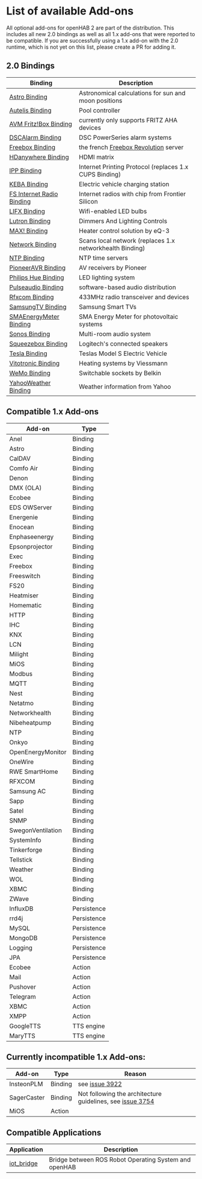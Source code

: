 # List of available Add-ons

All optional add-ons for openHAB 2 are part of the distribution. This includes all new 2.0 bindings as well as all 1.x add-ons that were reported to be compatible. If you are successfully using a 1.x add-on with the 2.0 runtime, which is not yet on this list, please create a PR for adding it.

## 2.0 Bindings

| Binding | Description |
|-------|----------------------|
| [Astro Binding](https://github.com/openhab/openhab2/blob/master/addons/binding/org.openhab.binding.astro/README.md) | Astronomical calculations for sun and moon positions |
| [Autelis Binding](https://github.com/openhab/openhab2/blob/master/addons/binding/org.openhab.binding.autelis/README.md) | Pool controller |
| [AVM Fritz!Box Binding](https://github.com/openhab/openhab2/blob/master/addons/binding/org.openhab.binding.avmfritz/README.md) | currently only supports FRITZ AHA devices |
| [DSCAlarm Binding](https://github.com/openhab/openhab2/blob/master/addons/binding/org.openhab.binding.dscalarm/README.md) | DSC PowerSeries alarm systems |
| [Freebox Binding](https://github.com/openhab/openhab2/blob/master/addons/binding/org.openhab.binding.freebox/README.md) | the french [Freebox Revolution](http://www.free.fr/adsl/freebox-revolution.html) server |
| [HDanywhere Binding](https://github.com/openhab/openhab2/blob/master/addons/binding/org.openhab.binding.hdanywhere/) | HDMI matrix |
| [IPP Binding](https://github.com/openhab/openhab2/blob/master/addons/binding/org.openhab.binding.ipp/README.md) | Internet Printing Protocol (replaces 1.x CUPS Binding) |
| [KEBA Binding](https://github.com/openhab/openhab2/blob/master/addons/binding/org.openhab.binding.keba/README.md) | Electric vehicle charging station |
| [FS Internet Radio Binding](https://github.com/eclipse/smarthome/blob/ref-0.8.0.b2/extensions/binding/org.eclipse.smarthome.binding.fsinternetradio/README.md) | Internet radios with chip from Frontier Silicon |
| [LIFX Binding](https://github.com/eclipse/smarthome/blob/ref-0.8.0.b2/extensions/binding/org.eclipse.smarthome.binding.lifx/README.md) | Wifi-enabled LED bulbs |
| [Lutron Binding](https://github.com/openhab/openhab2/blob/master/addons/binding/org.openhab.binding.lutron/README.md) | Dimmers And Lighting Controls |
| [MAX! Binding](https://github.com/openhab/openhab2/blob/master/addons/binding/org.openhab.binding.max/README.md) | Heater control solution by eQ-3 |
| [Network Binding](https://github.com/openhab/openhab2/blob/master/addons/binding/org.openhab.binding.network/) | Scans local network (replaces 1.x networkhealth Binding) |
| [NTP Binding](https://github.com/eclipse/smarthome/blob/ref-0.8.0.b2/extensions/binding/org.eclipse.smarthome.binding.ntp/README.md) | NTP time servers |
| [PioneerAVR Binding](https://github.com/openhab/openhab2/blob/master/addons/binding/org.openhab.binding.pioneeravr/README.md) | AV receivers by Pioneer |
| [Philips Hue Binding](https://github.com/eclipse/smarthome/blob/ref-0.8.0.b2/extensions/binding/org.eclipse.smarthome.binding.hue/README.md) | LED lighting system |
| [Pulseaudio Binding](https://github.com/openhab/openhab2/blob/master/addons/binding/org.openhab.binding.pulseaudio/README.md) | software-based audio distribution |
| [Rfxcom Binding](https://github.com/openhab/openhab2/blob/master/addons/binding/org.openhab.binding.rfxcom/README.md) | 433MHz radio transceiver and devices |
| [SamsungTV Binding](https://github.com/openhab/openhab2/blob/master/addons/binding/org.openhab.binding.samsungtv/README.md) | Samsung Smart TVs |
| [SMAEnergyMeter Binding](https://github.com/openhab/openhab2/blob/master/addons/binding/org.openhab.binding.smaenergymeter/README.md) | SMA Energy Meter for photovoltaic systems |
| [Sonos Binding](https://github.com/eclipse/smarthome/blob/ref-0.8.0.b2/extensions/binding/org.eclipse.smarthome.binding.sonos/README.md) | Multi-room audio system |
| [Squeezebox Binding](https://github.com/openhab/openhab2/blob/master/addons/binding/org.openhab.binding.squeezebox/README.md) | Logitech's connected speakers |
| [Tesla Binding](https://github.com/openhab/openhab2/blob/master/addons/binding/org.openhab.binding.tesla/README.md) | Teslas Model S Electric Vehicle |
| [Vitotronic Binding](https://github.com/openhab/openhab2/blob/master/addons/binding/org.openhab.binding.vitotronic/README.md) | Heating systems by Viessmann |
| [WeMo Binding](https://github.com/eclipse/smarthome/blob/ref-0.8.0.b2/extensions/binding/org.eclipse.smarthome.binding.wemo/README.md) | Switchable sockets by Belkin |
| [YahooWeather Binding](https://github.com/eclipse/smarthome/blob/ref-0.8.0.b2/extensions/binding/org.eclipse.smarthome.binding.yahooweather/README.md) | Weather information from Yahoo |

## Compatible 1.x Add-ons

| Add-on | Type |
|--------|------|
| Anel | Binding |
| Astro | Binding |
| CalDAV | Binding |
| Comfo Air | Binding |
| Denon | Binding |
| DMX (OLA) | Binding |
| Ecobee | Binding |
| EDS OWServer | Binding |
| Energenie | Binding |
| Enocean | Binding |
| Enphaseenergy | Binding |
| Epsonprojector | Binding |
| Exec | Binding |
| Freebox | Binding |
| Freeswitch | Binding |
| FS20 | Binding |
| Heatmiser | Binding |
| Homematic | Binding |
| HTTP | Binding |
| IHC | Binding |
| KNX | Binding |
| LCN | Binding |
| Milight | Binding |
| MiOS | Binding |
| Modbus | Binding |
| MQTT | Binding |
| Nest | Binding |
| Netatmo | Binding |
| Networkhealth | Binding |
| Nibeheatpump | Binding |
| NTP | Binding |
| Onkyo | Binding |
| OpenEnergyMonitor | Binding |
| OneWire | Binding |
| RWE SmartHome | Binding |
| RFXCOM | Binding |
| Samsung AC | Binding |
| Sapp | Binding |
| Satel | Binding |
| SNMP | Binding |
| SwegonVentilation | Binding |
| SystemInfo | Binding |
| Tinkerforge | Binding |
| Tellstick | Binding |
| Weather | Binding |
| WOL | Binding |
| XBMC | Binding |
| ZWave | Binding |
| InfluxDB | Persistence |
| rrd4j | Persistence |
| MySQL | Persistence |
| MongoDB | Persistence |
| Logging | Persistence |
| JPA | Persistence |
| Ecobee | Action |
| Mail | Action |
| Pushover | Action |
| Telegram | Action |
| XBMC | Action |
| XMPP | Action |
| GoogleTTS | TTS engine |
| MaryTTS | TTS engine |

## Currently incompatible 1.x Add-ons:

| Add-on | Type | Reason
|--------|------|------|
| InsteonPLM | Binding | see [issue 3922](https://github.com/openhab/openhab/issues/3922) |
| SagerCaster | Binding | Not following the architecture guidelines, see [issue 3754](https://github.com/openhab/openhab/issues/3754) |
| MiOS | Action | |

## Compatible Applications

| Application | Description |
|-------|----------------------|
| [iot_bridge](https://github.com/openhab/openhab/wiki/ROS-Robot-Operating-System) | Bridge between ROS Robot Operating System and openHAB |
